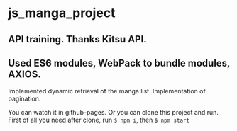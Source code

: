 # js_manga_project

## API training. Thanks Kitsu API.
## Used ES6 modules, WebPack to bundle modules, AXIOS.

Implemented dynamic retrieval of the manga list. Implementation of pagination.

You can watch it in github-pages. Or you can clone this project and run.
First of all you need after clone, run `$ npm i`, then `$ npm start`
